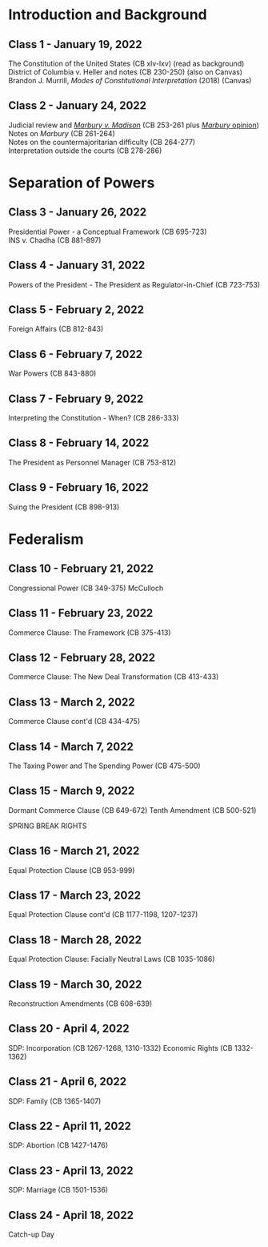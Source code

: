 # Introduction and Background

## Class 1 - January 19, 2022
The Constitution of the United States (CB xlv-lxv) (read as background)  
District of Columbia v. Heller and notes (CB 230-250) (also on Canvas)  
Brandon J. Murrill, _Modes of Constitutional Interpretation_ (2018) (Canvas)

## Class 2 - January 24, 2022
Judicial review and [_Marbury v. Madison_](https://hbwhbwhbw.github.io/ConstitutionalLaw/Marbury) (CB 253-261 plus [_Marbury_ opinion](https://hbwhbwhbw.github.io/ConstitutionalLaw/Marbury))
Notes on _Marbury_ (CB 261-264)  
Notes on the countermajoritarian difficulty (CB 264-277)  
Interpretation outside the courts (CB 278-286)  

# Separation of Powers

## Class 3 - January 26, 2022
Presidential Power - a Conceptual Framework (CB 695-723)  
INS v. Chadha (CB 881-897)

## Class 4 - January 31, 2022
Powers of the President - The President as Regulator-in-Chief (CB 723-753)

## Class 5 - February 2, 2022
Foreign Affairs (CB 812-843)

## Class 6 - February 7, 2022
War Powers (CB 843-880)

## Class 7 - February 9, 2022
Interpreting the Constitution - When? (CB 286-333)

## Class 8 - February 14, 2022
The President as Personnel Manager (CB 753-812)

## Class 9 - February 16, 2022
Suing the President (CB 898-913)

# Federalism

## Class 10 - February 21, 2022
Congressional Power (CB 349-375)
McCulloch

## Class 11 - February 23, 2022
Commerce Clause: The Framework (CB 375-413)

## Class 12 - February 28, 2022
Commerce Clause: The New Deal Transformation (CB 413-433)

## Class 13 - March 2, 2022
Commerce Clause cont'd (CB 434-475)
## Class 14 - March 7, 2022
The Taxing Power and The Spending Power (CB 475-500)
## Class 15 - March 9, 2022
Dormant Commerce Clause (CB 649-672)
Tenth Amendment (CB 500-521)

SPRING BREAK
RIGHTS
## Class 16 - March 21, 2022
Equal Protection Clause (CB 953-999)

## Class 17 - March 23, 2022
Equal Protection Clause cont'd (CB 1177-1198, 1207-1237)

## Class 18 - March 28, 2022
Equal Protection Clause: Facially Neutral Laws (CB 1035-1086)

## Class 19 - March 30, 2022
Reconstruction Amendments (CB 608-639)

## Class 20 - April 4, 2022
SDP: Incorporation (CB 1267-1268, 1310-1332)
Economic Rights (CB 1332-1362)

## Class 21 - April 6, 2022
SDP: Family (CB 1365-1407)

## Class 22 - April 11, 2022
SDP: Abortion (CB 1427-1476)

## Class 23 - April 13, 2022
SDP: Marriage (CB 1501-1536)

## Class 24 - April 18, 2022
Catch-up Day
